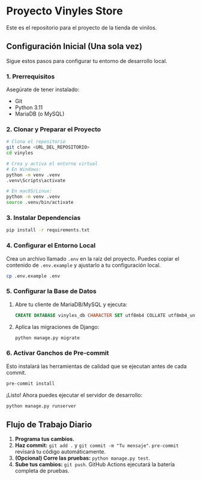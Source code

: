 # Proyecto Vinyles Store

Este es el repositorio para el proyecto de la tienda de vinilos.

## Configuración Inicial (Una sola vez)

Sigue estos pasos para configurar tu entorno de desarrollo local.

### 1. Prerrequisitos

Asegúrate de tener instalado:
- Git
- Python 3.11
- MariaDB (o MySQL)

### 2. Clonar y Preparar el Proyecto

```bash
# Clona el repositorio
git clone <URL_DEL_REPOSITORIO>
cd vinyles

# Crea y activa el entorno virtual
# En Windows:
python -m venv .venv
.venv\Scripts\activate

# En macOS/Linux:
python -m venv .venv
source .venv/bin/activate
```

### 3. Instalar Dependencias

```bash
pip install -r requirements.txt
```

### 4. Configurar el Entorno Local

Crea un archivo llamado `.env` en la raíz del proyecto. Puedes copiar el contenido de `.env.example` y ajustarlo a tu configuración local.

```bash
cp .env.example .env
```

### 5. Configurar la Base de Datos

1.  Abre tu cliente de MariaDB/MySQL y ejecuta:
    ```sql
    CREATE DATABASE vinyles_db CHARACTER SET utf8mb4 COLLATE utf8mb4_unicode_ci;
    ```
2.  Aplica las migraciones de Django:
    ```bash
    python manage.py migrate
    ```

### 6. Activar Ganchos de Pre-commit

Esto instalará las herramientas de calidad que se ejecutan antes de cada commit.

```bash
pre-commit install
```

¡Listo! Ahora puedes ejecutar el servidor de desarrollo:

```bash
python manage.py runserver
```

## Flujo de Trabajo Diario

1.  **Programa tus cambios.**
2.  **Haz commit:** `git add .` y `git commit -m "Tu mensaje"`. `pre-commit` revisará tu código automáticamente.
3.  **(Opcional) Corre las pruebas:** `python manage.py test`.
4.  **Sube tus cambios:** `git push`. GitHub Actions ejecutará la batería completa de pruebas.
